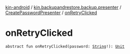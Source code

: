 [kin-android](../../index.md) / [kin.backupandrestore.backup.presenter](../index.md) / [CreatePasswordPresenter](index.md) / [onRetryClicked](./on-retry-clicked.md)

# onRetryClicked

`abstract fun onRetryClicked(password: `[`String`](https://kotlinlang.org/api/latest/jvm/stdlib/kotlin/-string/index.html)`!): `[`Unit`](https://kotlinlang.org/api/latest/jvm/stdlib/kotlin/-unit/index.html)